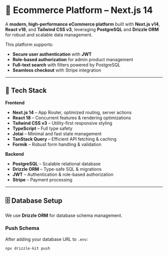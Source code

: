 # 🛒 Ecommerce Platform – Next.js 14

A **modern, high-performance eCommerce platform** built with **Next.js v14**, **React v18**, and **Tailwind CSS v3**, leveraging **PostgreSQL** and **Drizzle ORM** for robust and scalable data management.  

This platform supports:
- **Secure user authentication** with **JWT**
- **Role-based authorization** for admin product management
- **Full-text search** with filters powered by PostgreSQL
- **Seamless checkout** with Stripe integration

---

## 🚀 Tech Stack

**Frontend**
- **Next.js 14** – App Router, optimized routing, server actions
- **React 18** – Concurrent features & rendering optimizations
- **Tailwind CSS v3** – Utility-first responsive styling
- **TypeScript** – Full type safety
- **Jotai** – Minimal and fast state management
- **TanStack Query** – Efficient API fetching & caching
- **Formik** – Robust form handling & validation

**Backend**
- **PostgreSQL** – Scalable relational database
- **Drizzle ORM** – Type-safe SQL & migrations
- **JWT** – Authentication & role-based authorization
- **Stripe** – Payment processing

---

## 🗄 Database Setup

We use **Drizzle ORM** for database schema management.

### **Push Schema**
After adding your database URL to `.env`:

```bash
npx drizzle-kit push
